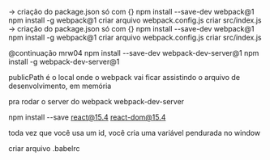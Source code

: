 -> 
criação do package.json só com {}
npm install --save-dev webpack@1
npm install -g webpack@1
criar arquivo webpack.config.js
criar src/index.js
-> 
criação do package.json só com {}
npm install --save-dev webpack@1
npm install -g webpack@1
criar arquivo webpack.config.js
criar src/index.js

@continuação mrw04
npm install --save-dev webpack-dev-server@1
npm install -g webpack-dev-server@1

publicPath é o local onde o webpack vai ficar assistindo o arquivo de desenvolvimento, em memória

pra rodar o server do webpack
webpack-dev-server

npm install --save react@15.4 react-dom@15.4

toda vez que você usa um id, você cria uma variável pendurada no window

criar arquivo .babelrc
